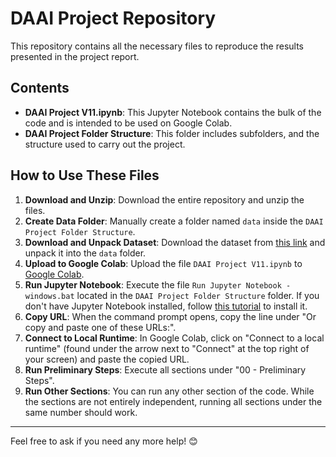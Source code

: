 # DAAI Project Repository

This repository contains all the necessary files to reproduce the results presented in the project report.

## Contents

- **DAAI Project V11.ipynb**: This Jupyter Notebook contains the bulk of the code and is intended to be used on Google Colab.
- **DAAI Project Folder Structure**: This folder includes subfolders, and the structure used to carry out the project.

## How to Use These Files

1. **Download and Unzip**: Download the entire repository and unzip the files.
2. **Create Data Folder**: Manually create a folder named `data` inside the `DAAI Project Folder Structure`.
3. **Download and Unpack Dataset**: Download the dataset from [this link](https://drive.google.com/drive/folders/1BiK9sYyTslcxQQoS3vZGF02hRg6OQpR4) and unpack it into the `data` folder.
4. **Upload to Google Colab**: Upload the file `DAAI Project V11.ipynb` to [Google Colab](https://colab.research.google.com/).
5. **Run Jupyter Notebook**: Execute the file `Run Jupyter Notebook - windows.bat` located in the `DAAI Project Folder Structure` folder. If you don't have Jupyter Notebook installed, follow [this tutorial](https://www.youtube.com/watch?v=ClTWPoDHY_s) to install it.
6. **Copy URL**: When the command prompt opens, copy the line under "Or copy and paste one of these URLs:".
7. **Connect to Local Runtime**: In Google Colab, click on "Connect to a local runtime" (found under the arrow next to "Connect" at the top right of your screen) and paste the copied URL.
8. **Run Preliminary Steps**: Execute all sections under "00 - Preliminary Steps".
9. **Run Other Sections**: You can run any other section of the code. While the sections are not entirely independent, running all sections under the same number should work.

---

Feel free to ask if you need any more help! 😊
